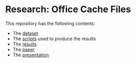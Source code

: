 # Research: Office Cache Files
This repository has the following contents:

- The [dataset](datasetdocument/)
- The [scripts](scripts/) used to produce the results
- The [results](results/)
- The [paper](https://homepages.staff.os3.nl/~delaat/rp/2017-2018/p14/report.pdf)
- The [presentation](https://homepages.staff.os3.nl/~delaat/rp/2017-2018/p14/presentation.pdf)
